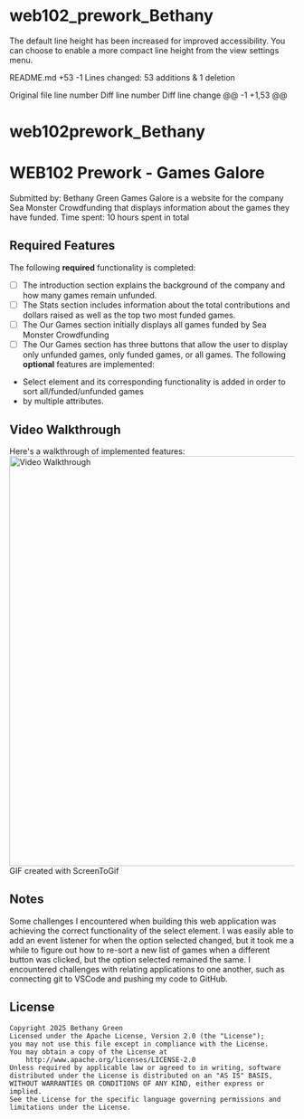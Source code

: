# web102_prework_Bethany
The default line height has been increased for improved accessibility. You can choose to enable a more compact line height from the view settings menu.

‎README.md
+53
-1
Lines changed: 53 additions & 1 deletion


Original file line number	Diff line number	Diff line change
@@ -1 +1,53 @@
# web102prework_Bethany
# WEB102 Prework - Games Galore
Submitted by: Bethany Green
Games Galore is a website for the company Sea Monster Crowdfunding that displays information about the games they have funded.
Time spent: 10 hours spent in total
## Required Features
The following **required** functionality is completed:
* [ ] The introduction section explains the background of the company and how many games remain unfunded.
* [ ] The Stats section includes information about the total contributions and dollars raised as well as the top two most funded games.
* [ ] The Our Games section initially displays all games funded by Sea Monster Crowdfunding
* [ ] The Our Games section has three buttons that allow the user to display only unfunded games, only funded games, or all games.
The following **optional** features are implemented:
* Select element and its corresponding functionality is added in order to sort all/funded/unfunded games
* by multiple attributes.
## Video Walkthrough
Here's a walkthrough of implemented features:
<img src='file:///C:/Users/bgree/Downloads/GamesGaloreWalkthrough.gif' title='Website Video Walkthrough' width='725px' alt='Video Walkthrough' />
GIF created with ScreenToGif
## Notes
Some challenges I encountered when building this web application was achieving the correct functionality of the select
element. I was easily able to add an event listener for when the option selected changed, but it took me a while to 
figure out how to re-sort a new list of games when a different button was clicked, but the option selected remained the
same. I encountered challenges with relating applications to one another, such as connecting git to VSCode and pushing
my code to GitHub.
## License
    Copyright 2025 Bethany Green
    Licensed under the Apache License, Version 2.0 (the "License");
    you may not use this file except in compliance with the License.
    You may obtain a copy of the License at
        http://www.apache.org/licenses/LICENSE-2.0
    Unless required by applicable law or agreed to in writing, software
    distributed under the License is distributed on an "AS IS" BASIS,
    WITHOUT WARRANTIES OR CONDITIONS OF ANY KIND, either express or implied.
    See the License for the specific language governing permissions and
    limitations under the License.
